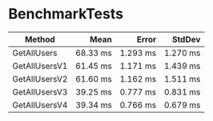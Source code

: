 # BenchmarkTests

|        Method |     Mean |    Error |   StdDev |
|-------------- |---------:|---------:|---------:|
|   GetAllUsers | 68.33 ms | 1.293 ms | 1.270 ms |
| GetAllUsersV1 | 61.45 ms | 1.171 ms | 1.439 ms |
| GetAllUsersV2 | 61.60 ms | 1.162 ms | 1.511 ms |
| GetAllUsersV3 | 39.25 ms | 0.777 ms | 0.831 ms |
| GetAllUsersV4 | 39.34 ms | 0.766 ms | 0.679 ms |